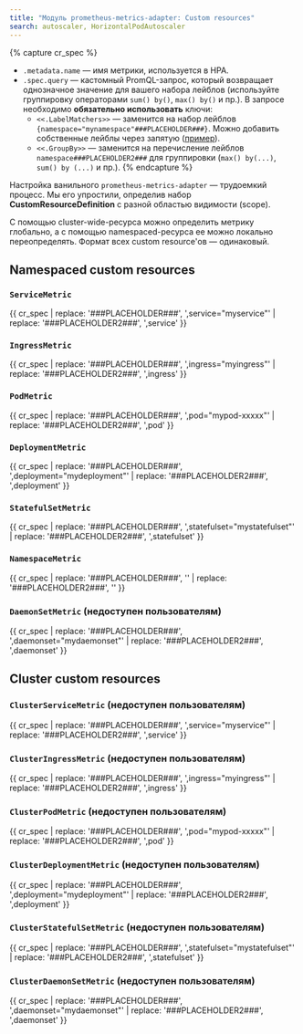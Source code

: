```yaml
---
title: "Модуль prometheus-metrics-adapter: Custom resources"
search: autoscaler, HorizontalPodAutoscaler 
---
```


{% capture cr_spec %}
* `.metadata.name` — имя метрики, используется в HPA.
* `.spec.query` — кастомный PromQL-запрос, который возвращает однозначное значение для вашего набора лейблов (используйте группировку операторами `sum() by()`, `max() by()` и пр.). В запросе необходимо **обязательно использовать** ключи:
  * `<<.LabelMatchers>>` — заменится на набор лейблов `{namespace="mynamespace"###PLACEHOLDER###}`. Можно добавить собственные лейблы через запятую ([пример](usage.html#пример-использования-кастомных-метрик-с-размером-очереди-rabbitmq)).
  * `<<.GroupBy>>` — заменится на перечисление лейблов `namespace###PLACEHOLDER2###` для группировки (`max() by(...)`, `sum() by (...)` и пр.).
{% endcapture %}

Настройка ванильного `prometheus-metrics-adapter` — трудоемкий процесс. Мы его упростили, определив набор **CustomResourceDefinition** с разной областью видимости (scope).

С помощью cluster-wide-ресурса можно определить метрику глобально, а с помощью namespaced-ресурса ее можно локально переопределять. Формат всех custom resource'ов — одинаковый.

## Namespaced custom resources

### `ServiceMetric`

{{ cr_spec | replace: '###PLACEHOLDER###', ',service="myservice"'  | replace: '###PLACEHOLDER2###', ',service' }}

### `IngressMetric`

{{ cr_spec | replace: '###PLACEHOLDER###', ',ingress="myingress"' | replace: '###PLACEHOLDER2###', ',ingress' }}

### `PodMetric`

{{ cr_spec | replace: '###PLACEHOLDER###', ',pod="mypod-xxxxx"' | replace: '###PLACEHOLDER2###', ',pod' }}

### `DeploymentMetric`

{{ cr_spec | replace: '###PLACEHOLDER###', ',deployment="mydeployment"' | replace: '###PLACEHOLDER2###', ',deployment' }}

### `StatefulSetMetric`

{{ cr_spec | replace: '###PLACEHOLDER###', ',statefulset="mystatefulset"' | replace: '###PLACEHOLDER2###', ',statefulset' }}

### `NamespaceMetric`

{{ cr_spec | replace: '###PLACEHOLDER###', ''  | replace: '###PLACEHOLDER2###', '' }}

### `DaemonSetMetric` (недоступен пользователям)

{{ cr_spec | replace: '###PLACEHOLDER###', ',daemonset="mydaemonset"' | replace: '###PLACEHOLDER2###', ',daemonset' }}

## Cluster custom resources

### `ClusterServiceMetric` (недоступен пользователям)

{{ cr_spec | replace: '###PLACEHOLDER###', ',service="myservice"'  | replace: '###PLACEHOLDER2###', ',service' }}

### `ClusterIngressMetric` (недоступен пользователям)

{{ cr_spec | replace: '###PLACEHOLDER###', ',ingress="myingress"' | replace: '###PLACEHOLDER2###', ',ingress' }}

### `ClusterPodMetric` (недоступен пользователям)

{{ cr_spec | replace: '###PLACEHOLDER###', ',pod="mypod-xxxxx"' | replace: '###PLACEHOLDER2###', ',pod' }}

### `ClusterDeploymentMetric` (недоступен пользователям)

{{ cr_spec | replace: '###PLACEHOLDER###', ',deployment="mydeployment"' | replace: '###PLACEHOLDER2###', ',deployment' }}

### `ClusterStatefulSetMetric` (недоступен пользователям)

{{ cr_spec | replace: '###PLACEHOLDER###', ',statefulset="mystatefulset"' | replace: '###PLACEHOLDER2###', ',statefulset' }}

### `ClusterDaemonSetMetric` (недоступен пользователям)

{{ cr_spec | replace: '###PLACEHOLDER###', ',daemonset="mydaemonset"' | replace: '###PLACEHOLDER2###', ',daemonset' }}
